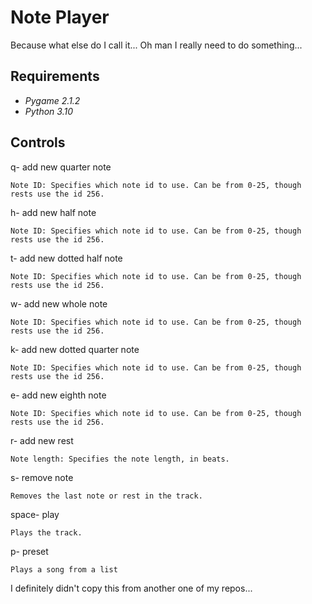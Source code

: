 # Note Player
Because what else do I call it...
Oh man I really need to do something...

## Requirements
* _Pygame 2.1.2_
* _Python 3.10_

## Controls
q- add new quarter note

    Note ID: Specifies which note id to use. Can be from 0-25, though rests use the id 256.

h- add new half note

    Note ID: Specifies which note id to use. Can be from 0-25, though rests use the id 256.

t- add new dotted half note

    Note ID: Specifies which note id to use. Can be from 0-25, though rests use the id 256.

w- add new whole note

    Note ID: Specifies which note id to use. Can be from 0-25, though rests use the id 256.

k- add new dotted quarter note

    Note ID: Specifies which note id to use. Can be from 0-25, though rests use the id 256.

e- add new eighth note

    Note ID: Specifies which note id to use. Can be from 0-25, though rests use the id 256.

r- add new rest

    Note length: Specifies the note length, in beats.

s- remove note

    Removes the last note or rest in the track.

space- play

    Plays the track.

p- preset

	Plays a song from a list


I definitely didn't copy this from another one of my repos...
